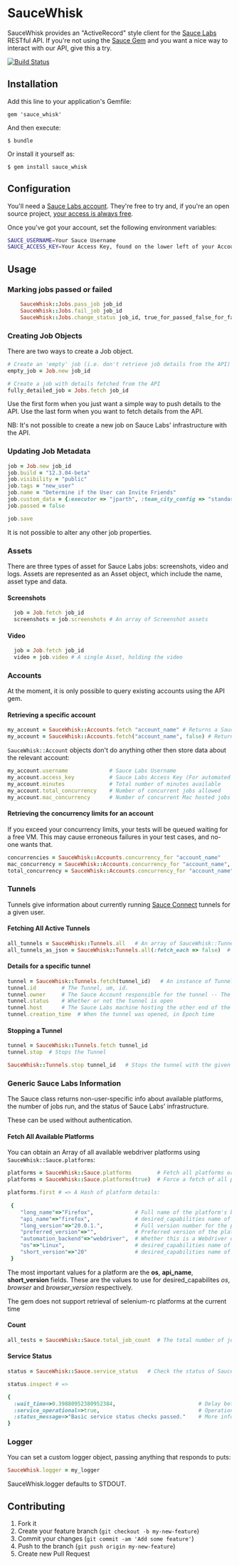 # SauceWhisk

SauceWhisk provides an "ActiveRecord" style client for the [Sauce Labs](http://www.saucelabs.com) RESTful API.  If you're not using the [Sauce Gem](https://rubygems.org/gems/sauce) and you want a nice way to interact with our API, give this a try.

[![Build Status](https://travis-ci.org/DylanLacey/sauce_whisk.png)](https://travis-ci.org/DylanLacey/sauce_whisk)

## Installation

Add this line to your application's Gemfile:

    gem 'sauce_whisk'

And then execute:

    $ bundle

Or install it yourself as:

    $ gem install sauce_whisk

## Configuration

You'll need a [Sauce Labs account](http://wwww.saucelabs.com/signup).  They're free to try and, if you're an open source project, [your access is always free](http://saucelabs.com/opensauce).

Once you've got your account, set the following environment variables:

```bash
SAUCE_USERNAME=Your Sauce Username
SAUCE_ACCESS_KEY=Your Access Key, found on the lower left of your Account page
```

## Usage
    
### Marking jobs passed or failed
```ruby
    SauceWhisk::Jobs.pass_job job_id
    SauceWhisk::Jobs.fail_job job_id
    SauceWhisk::Jobs.change_status job_id, true_for_passed_false_for_failed
```    
    
### Creating Job Objects

There are two ways to create a Job object.  

```ruby
# Create an 'empty' job (i.e. don't retrieve job details from the API)
empty_job = Job.new job_id

# Create a job with details fetched from the API
fully_detailed_job = Jobs.fetch job_id
```

Use the first form when you just want a simple way to push details to the API.  Use the last form when you want to fetch details from the API.

NB: It's not possible to create a new job on Sauce Labs' infrastructure with the API.

### Updating Job Metadata

```ruby
job = Job.new job_id
job.build = "12.3.04-beta"
job.visibility = "public"
job.tags = "new_user"
job.name = "Determine if the User can Invite Friends"
job.custom_data = {:executor => "jparth", :team_city_config => "standard_with_instrumentation"}
job.passed = false

job.save
```

It is not possible to alter any other job properties.

### Assets

There are three types of asset for Sauce Labs jobs: screenshots, video and logs.  Assets are represented as an Asset object, which include the name, asset type and data.

#### Screenshots

```ruby
  job = Job.fetch job_id
  screenshots = job.screenshots # An array of Screenshot assets
```

#### Video

```ruby
  job = Job.fetch job_id
  video = job.video # A single Asset, holding the video
```

### Accounts

At the moment, it is only possible to query existing accounts using the API gem.

#### Retrieving a specific account
```ruby
my_account = SauceWhisk::Accounts.fetch "account_name" # Returns a SauceWhisk::Account object, with its concurrency limit
my_account = SauceWhisk::Accounts.fetch("account_name", false) # Returns a SauceWhisk::Account object, does not fetch its concurrency limit
```

`SauceWhisk::Account` objects don't do anything other then store data about the relevant account:

```ruby
my_account.username             # Sauce Labs Username
my_account.access_key           # Sauce Labs Access Key (For automated test authentication... Not your password)
my_account.minutes              # Total number of minutes available
my_account.total_concurrency    # Number of concurrent jobs allowed
my_account.mac_concurrency      # Number of concurrent Mac hosted jobs allowed (includes iPad, iPhone, Mac)
```

#### Retrieving the concurrency limits for an account

If you exceed your concurrency limits, your tests will be queued waiting for a free VM.  This may cause erroneous failures in your test cases, and no-one wants that.
```ruby
concurrencies = SauceWhisk::Accounts.concurrency_for "account_name"    # Hash containing both concurrency limits
mac_concurrency = SauceWhisk::Accounts.concurrency_for "account_name", :mac    # Fixnum of just the Mac limit
total_concurrency = SauceWhisk::Accounts.concurrency_for "account_name", :total    # Fixnum of the upper concurrency limit
```

### Tunnels

Tunnels give information about currently running [Sauce Connect](https://saucelabs.com/docs/connect) tunnels for a given user.

#### Fetching All Active Tunnels

```ruby
all_tunnels = SauceWhisk::Tunnels.all   # An array of SauceWhisk::Tunnel objects
all_tunnels_as_json = SauceWhisk::Tunnels.all(:fetch_each => false)  # An array of Tunnel IDs
```

#### Details for a specific tunnel
```ruby
tunnel = SauceWhisk::Tunnels.fetch(tunnel_id)   # An instance of Tunnel
tunnel.id        # The Tunnel, um, id.
tunnel.owner     # The Sauce Account responsible for the tunnel -- The Credentials used to open it
tunnel.status    # Whether or not the tunnel is open
tunnel.host      # The Sauce Labs machine hosting the other end of the Tunnel
tunnel.creation_time  # When the tunnel was opened, in Epoch time
```

#### Stopping a Tunnel

```ruby
tunnel = SauceWhisk::Tunnels.fetch tunnel_id
tunnel.stop  # Stops the Tunnel

SauceWhisk::Tunnels.stop tunnel_id   # Stops the tunnel with the given id
```

### Generic Sauce Labs Information

The Sauce class returns non-user-specific info about available platforms, the number of jobs run, and the status of Sauce Labs' infrastructure.

These can be used without authentication.

#### Fetch All Available Platforms

You can obtain an Array of all available webdriver platforms using `SauceWhisk::Sauce.platforms`:

```ruby
platforms = SauceWhisk::Sauce.platforms        # Fetch all platforms or return cached values
platforms = SauceWhisk::Sauce.platforms(true)  # Force a fetch of all platforms

platforms.first # => A Hash of platform details:
 
 {
    "long_name"=>"Firefox",             # Full name of the platform's browser
    "api_name"=>"firefox",              # desired_capabilities name of the platform
    "long_version"=>"20.0.1.",          # Full version number for the platform's browser
    "preferred_version"=>"",            # Preferred version of the platform's browser (If none is requested)
    "automation_backend"=>"webdriver",  # Whether this is a Webdriver or Selenium-rc driven platform
    "os"=>"Linux",                      # desired_capabilities name of the Platform's Operating System  
    "short_version"=>"20"               # desired_capabilities name of the Platform's Browsers's version
 }
```

The most important values for a platform are the **os**, **api_name**, **short_version** fields.  These are the values to use for desired_capabilites *os*, *browser* and *browser_version* respectively.

The gem does not support retrieval of selenium-rc platforms at the current time

#### Count

```ruby
all_tests = SauceWhisk::Sauce.total_job_count  # The total number of jobs ever run with Sauce Labs' help
```

#### Service Status

```ruby
status = SauceWhisk::Sauce.service_status   # Check the status of Sauce Labs' service

status.inspect # =>

{
  :wait_time=>0.39880952380952384,                          # Delay between requesting a job and it starting
  :service_operational=>true,                               # Operational Status -- Boolean
  :status_message=>"Basic service status checks passed."    # More info when erros occuring
}
```

### Logger

You can set a custom logger object, passing anything that responds to puts:

```ruby
SauceWhisk.logger = my_logger
```

SauceWhisk.logger defaults to STDOUT.

## Contributing

1. Fork it
2. Create your feature branch (`git checkout -b my-new-feature`)
3. Commit your changes (`git commit -am 'Add some feature'`)
4. Push to the branch (`git push origin my-new-feature`)
5. Create new Pull Request
